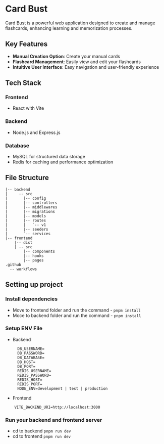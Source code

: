 # Card Bust

Card Bust is a powerful web application designed to create and manage flashcards, enhancing learning and memorization processes.

## Key Features

- **Manual Creation Option**: Create your manual cards
- **Flashcard Management**: Easily view and edit your flashcards
- **Intuitive User Interface**: Easy navigation and user-friendly experience

## Tech Stack

### Frontend

- React with Vite

### Backend

- Node.js and Express.js

### Database

- MySQL for structured data storage
- Redis for caching and performance optimization

## File Structure

```
|-- backend
|     -- src
|       |-- config
|       |-- controllers
|       |-- middlewares
|       |-- migrations
|       |-- models
|       |-- routes
|       |   `-- v1
|       |-- seeders
|       `-- services
|-- frontend
    |-- dist
    | -- src
        |-- components
        |-- hooks
        |-- pages
.github
  -- workflows
```

## Setting up project

### Install dependencies

- Move to frontend folder and run the command - `pnpm install`
- Moce to backend folder and run the command - `pnpm install`

### Setup ENV File

- Backend
  ```
    DB_USERNAME=
    DB_PASSWORD=
    DB_DATABASE=
    DB_HOST=
    DB_PORT=
    REDIS_USERNAME=
    REDIS_PASSWORD=
    REDIS_HOST=
    REDIS_PORT=
    NODE_ENV=development | test | production
  ```
- Frontend

```
    VITE_BACKEND_URI=http://localhost:3000
```

### Run your backend and frontend server

- cd to backend `pnpm run dev`
- cd to frontend `pnpm run dev`
